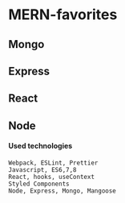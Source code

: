 # MERN-favorites

## Mongo
## Express
## React
## Node

#### Used technologies
``` 
Webpack, ESLint, Prettier
Javascript, ES6,7,8
React, hooks, useContext
Styled Components
Node, Express, Mongo, Mangoose
```
